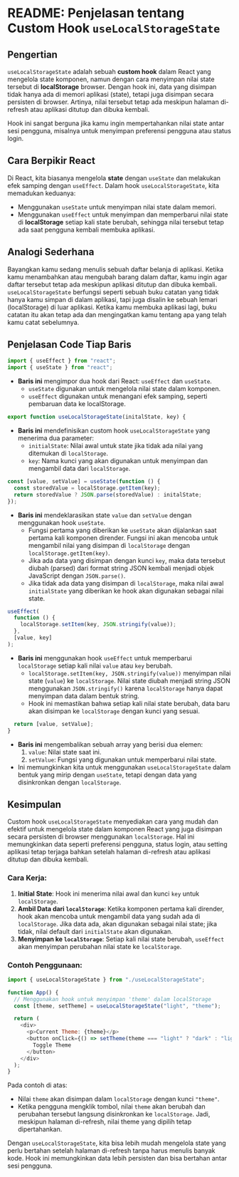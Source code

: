 # README: Penjelasan tentang Custom Hook `useLocalStorageState`

## Pengertian

`useLocalStorageState` adalah sebuah **custom hook** dalam React yang mengelola state komponen, namun dengan cara menyimpan nilai state tersebut di **localStorage** browser. Dengan hook ini, data yang disimpan tidak hanya ada di memori aplikasi (state), tetapi juga disimpan secara persisten di browser. Artinya, nilai tersebut tetap ada meskipun halaman di-refresh atau aplikasi ditutup dan dibuka kembali.

Hook ini sangat berguna jika kamu ingin mempertahankan nilai state antar sesi pengguna, misalnya untuk menyimpan preferensi pengguna atau status login.

## Cara Berpikir React

Di React, kita biasanya mengelola **state** dengan `useState` dan melakukan efek samping dengan `useEffect`. Dalam hook `useLocalStorageState`, kita memadukan keduanya:

- Menggunakan `useState` untuk menyimpan nilai state dalam memori.
- Menggunakan `useEffect` untuk menyimpan dan memperbarui nilai state di **localStorage** setiap kali state berubah, sehingga nilai tersebut tetap ada saat pengguna kembali membuka aplikasi.

## Analogi Sederhana

Bayangkan kamu sedang menulis sebuah daftar belanja di aplikasi. Ketika kamu menambahkan atau mengubah barang dalam daftar, kamu ingin agar daftar tersebut tetap ada meskipun aplikasi ditutup dan dibuka kembali. `useLocalStorageState` berfungsi seperti sebuah buku catatan yang tidak hanya kamu simpan di dalam aplikasi, tapi juga disalin ke sebuah lemari (localStorage) di luar aplikasi. Ketika kamu membuka aplikasi lagi, buku catatan itu akan tetap ada dan mengingatkan kamu tentang apa yang telah kamu catat sebelumnya.

## Penjelasan Code Tiap Baris

```javascript
import { useEffect } from "react";
import { useState } from "react";
```

- **Baris ini** mengimpor dua hook dari React: `useEffect` dan `useState`.
  - `useState` digunakan untuk mengelola nilai state dalam komponen.
  - `useEffect` digunakan untuk menangani efek samping, seperti pembaruan data ke localStorage.

```javascript
export function useLocalStorageState(initalState, key) {
```

- **Baris ini** mendefinisikan custom hook `useLocalStorageState` yang menerima dua parameter:
  - `initialState`: Nilai awal untuk state jika tidak ada nilai yang ditemukan di `localStorage`.
  - `key`: Nama kunci yang akan digunakan untuk menyimpan dan mengambil data dari `localStorage`.

```javascript
const [value, setValue] = useState(function () {
  const storedValue = localStorage.getItem(key);
  return storedValue ? JSON.parse(storedValue) : initalState;
});
```

- **Baris ini** mendeklarasikan state `value` dan `setValue` dengan menggunakan hook `useState`.
  - Fungsi pertama yang diberikan ke `useState` akan dijalankan saat pertama kali komponen dirender. Fungsi ini akan mencoba untuk mengambil nilai yang disimpan di `localStorage` dengan `localStorage.getItem(key)`.
  - Jika ada data yang disimpan dengan kunci `key`, maka data tersebut diubah (parsed) dari format string JSON kembali menjadi objek JavaScript dengan `JSON.parse()`.
  - Jika tidak ada data yang disimpan di `localStorage`, maka nilai awal `initialState` yang diberikan ke hook akan digunakan sebagai nilai state.

```javascript
useEffect(
  function () {
    localStorage.setItem(key, JSON.stringify(value));
  },
  [value, key]
);
```

- **Baris ini** menggunakan hook `useEffect` untuk memperbarui `localStorage` setiap kali nilai `value` atau `key` berubah.
  - `localStorage.setItem(key, JSON.stringify(value))` menyimpan nilai state (`value`) ke `localStorage`. Nilai state diubah menjadi string JSON menggunakan `JSON.stringify()` karena `localStorage` hanya dapat menyimpan data dalam bentuk string.
  - Hook ini memastikan bahwa setiap kali nilai state berubah, data baru akan disimpan ke `localStorage` dengan kunci yang sesuai.

```javascript
  return [value, setValue];
}
```

- **Baris ini** mengembalikan sebuah array yang berisi dua elemen:
  1. `value`: Nilai state saat ini.
  2. `setValue`: Fungsi yang digunakan untuk memperbarui nilai state.
- Ini memungkinkan kita untuk menggunakan `useLocalStorageState` dalam bentuk yang mirip dengan `useState`, tetapi dengan data yang disinkronkan dengan `localStorage`.

## Kesimpulan

Custom hook `useLocalStorageState` menyediakan cara yang mudah dan efektif untuk mengelola state dalam komponen React yang juga disimpan secara persisten di browser menggunakan `localStorage`. Hal ini memungkinkan data seperti preferensi pengguna, status login, atau setting aplikasi tetap terjaga bahkan setelah halaman di-refresh atau aplikasi ditutup dan dibuka kembali.

### Cara Kerja:

1. **Initial State**: Hook ini menerima nilai awal dan kunci `key` untuk `localStorage`.
2. **Ambil Data dari `localStorage`**: Ketika komponen pertama kali dirender, hook akan mencoba untuk mengambil data yang sudah ada di `localStorage`. Jika data ada, akan digunakan sebagai nilai state; jika tidak, nilai default dari `initialState` akan digunakan.
3. **Menyimpan ke `localStorage`**: Setiap kali nilai state berubah, `useEffect` akan menyimpan perubahan nilai state ke `localStorage`.

### Contoh Penggunaan:

```javascript
import { useLocalStorageState } from "./useLocalStorageState";

function App() {
  // Menggunakan hook untuk menyimpan 'theme' dalam localStorage
  const [theme, setTheme] = useLocalStorageState("light", "theme");

  return (
    <div>
      <p>Current Theme: {theme}</p>
      <button onClick={() => setTheme(theme === "light" ? "dark" : "light")}>
        Toggle Theme
      </button>
    </div>
  );
}
```

Pada contoh di atas:

- Nilai `theme` akan disimpan dalam `localStorage` dengan kunci `"theme"`.
- Ketika pengguna mengklik tombol, nilai `theme` akan berubah dan perubahan tersebut langsung disinkronkan ke `localStorage`. Jadi, meskipun halaman di-refresh, nilai theme yang dipilih tetap dipertahankan.

Dengan `useLocalStorageState`, kita bisa lebih mudah mengelola state yang perlu bertahan setelah halaman di-refresh tanpa harus menulis banyak kode. Hook ini memungkinkan data lebih persisten dan bisa bertahan antar sesi pengguna.
